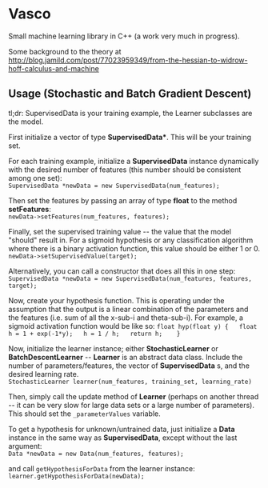 Vasco
=====

Small machine learning library in C++ (a work very much in progress).

Some background to the theory at http://blog.jamild.com/post/77023959349/from-the-hessian-to-widrow-hoff-calculus-and-machine

## Usage (Stochastic and Batch Gradient Descent)  
  
tl;dr: SupervisedData is your training example, the Learner subclasses are the model.   
  
First initialize a vector of type __SupervisedData*__. This will be your training set.

For each training example, initialize a __SupervisedData__ instance dynamically with the desired number of features (this number should be consistent among one set):  
``SupervisedData *newData = new SupervisedData(num_features);``   

Then set the features by passing an array of type __float__ to the method __setFeatures__:  
``newData->setFeatures(num_features, features);``  

Finally, set the supervised training value -- the value that the model "should" result in. For a sigmoid hypothesis or any classification algorithm where there is a binary activation function, this value should be either 1 or 0.  
``newData->setSupervisedValue(target);``  

Alternatively, you can call a constructor that does all this in one step:  
``SupervisedData *newData = new SupervisedData(num_features, features, target);``  

Now, create your hypothesis function. This is operating under the assumption that the output is a linear combination of the parameters and the features (i.e. sum of all the x-sub-i and theta-sub-i). For example, a sigmoid activation function would be like so:
``
float hyp(float y) {  
  float h = 1 + exp(-1*y);  
  h = 1 / h;  
  return h;   
}  
``

Now, initialize the learner instance; either __StochasticLearner__ or __BatchDescentLearner__ -- __Learner__ is an abstract data class. Include the number of parameters/features, the vector of __SupervisedData__ s, and the desired learning rate.  
``StochasticLearner learner(num_features, training_set, learning_rate)``  

Then, simply call the update method of __Learner__ (perhaps on another thread -- it can be very slow for large data sets or a large number of parameters). This should set the `_parameterValues` variable.  

To get a hypothesis for unknown/untrained data, just initialize a __Data__ instance in the same way as __SupervisedData__, except without the last argument:  
``Data *newData = new Data(num_features, features);`` 

and call `getHypothesisForData` from the learner instance:  
``learner.getHypothesisForData(newData);``  
